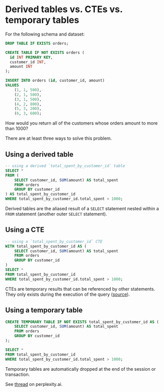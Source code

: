 # Derived tables vs. CTEs vs. temporary tables

For the following schema and dataset:

```sql
DROP TABLE IF EXISTS orders;

CREATE TABLE IF NOT EXISTS orders (
  id INT PRIMARY KEY, 
  customer_id INT, 
  amount INT
);

INSERT INTO orders (id, customer_id, amount)
VALUES
    (1, 1, 500),
    (2, 1, 500),
    (3, 1, 500),
    (4, 2, 800),
    (5, 3, 200),
    (6, 3, 600);
```

How would you return all of the customers whose orders amount to more than 1000?

There are at least three ways to solve this problem. 

## Using a derived table 

```sql
-- using a derived `total_spent_by_customer_id` table
SELECT *
FROM (
	SELECT customer_id, SUM(amount) AS total_spent
  	FROM orders
  	GROUP BY customer_id
) AS total_spent_by_customer_id
WHERE total_spent_by_customer_id.total_spent > 1000;
```

Derived tables are the aliased result of a `SELECT` statement nested within a `FROM` statement (another outer `SELECT` statement). 

## Using a CTE

```sql
-- using a `total_spent_by_customer_id` CTE
WITH total_spent_by_customer_id AS (
	SELECT customer_id, SUM(amount) AS total_spent
	FROM orders
	GROUP BY customer_id
)
SELECT *
FROM total_spent_by_customer_id
WHERE total_spent_by_customer_id.total_spent > 1000;
```
CTEs are temporary results that can be referenced by other statements. They only exists during the execution of the query ([source](https://www.postgresqltutorial.com/postgresql-tutorial/postgresql-cte/)).

## Using a temporary table

```sql
CREATE TEMPORARY TABLE IF NOT EXISTS total_spent_by_customer_id AS (
	SELECT customer_id, SUM(amount) AS total_spent
	FROM orders
	GROUP BY customer_id
);

SELECT *
FROM total_spent_by_customer_id
WHERE total_spent_by_customer_id.total_spent > 1000;
```

Temporary tables are automatically dropped at the end of the session or transaction. 

See [thread](https://www.perplexity.ai/search/Whats-a-derived-2HBaiJyLRuOOmjfbBtd.0w?s=c) on perplexity.ai.
